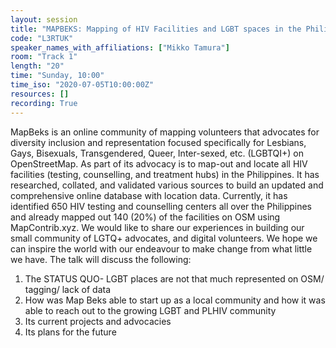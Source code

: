 ```yaml
---
layout: session
title: "MAPBEKS: Mapping of HIV Facilities and LGBT spaces in the Philippines on OpenStreetMap"
code: "L3RTUK"
speaker_names_with_affiliations: ["Mikko Tamura"]
room: "Track 1"
length: "20"
time: "Sunday, 10:00"
time_iso: "2020-07-05T10:00:00Z"
resources: []
recording: True
---
```

MapBeks is an online community of mapping volunteers that advocates for diversity inclusion and representation focused specifically for Lesbians, Gays, Bisexuals, Transgendered, Queer, Inter-sexed, etc. (LGBTQI+) on OpenStreetMap.
As part of its advocacy is to map-out and locate all HIV facilities (testing, counselling, and treatment hubs) in the Philippines. It has researched, collated, and validated various sources to build an updated and comprehensive online database with location data. Currently, it has identified 650 HIV testing and counselling centers all over the Philippines and already mapped out 140 (20%) of the facilities on OSM using MapContrib.xyz.
We would like to share our experiences in building our small community of LGTQ+ advocates, and digital volunteers. We hope we can inspire the world with our endeavour to make change from what little we have.
The talk will discuss the following:
1. The STATUS QUO- LGBT places are not that much represented on OSM/ tagging/ lack of data
2. How was Map Beks able to start up as a local community and how it was able to reach out to the growing LGBT and PLHIV community
3. Its current projects and advocacies
4. Its plans for the future

